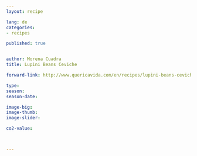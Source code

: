 ```yaml
---
layout: recipe

lang: de
categories:
- recipes

published: true


author: Morena Cuadra
title: Lupini Beans Ceviche

forward-link: http://www.quericavida.com/en/recipes/lupini-beans-ceviche/#

type: 
season: 
season-date:  

image-big: 
image-thumb: 
image-slider: 

co2-value: 



---
```

